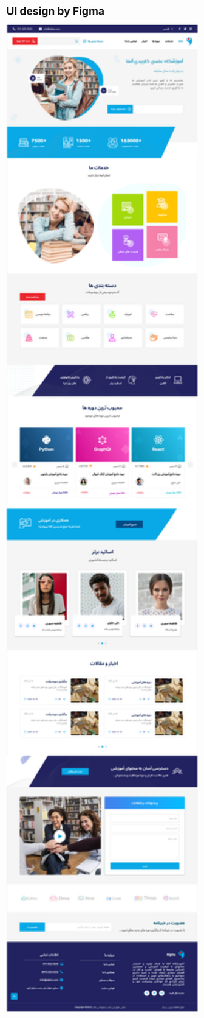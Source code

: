 # UI design by Figma
<p align="center">
  <img src="UI/HomePage.png" title="Design" width="1000">
</p>

